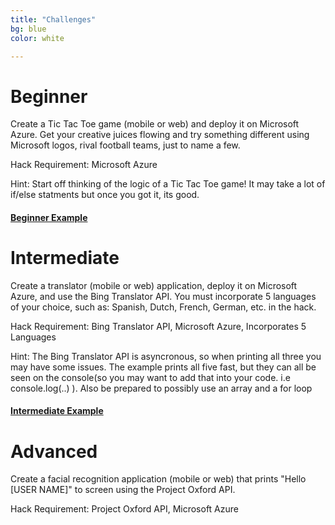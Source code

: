 ```yaml
---
title: "Challenges"
bg: blue
color: white

---
```


# Beginner

Create a Tic Tac Toe game (mobile or web) and deploy it on Microsoft Azure. Get your creative juices flowing and try something different using Microsoft logos, rival football teams, just to name a few. 

Hack Requirement: Microsoft Azure

Hint: Start off thinking of the logic of a Tic Tac Toe game! It may take a lot of if/else statments but once you got it, its good. 

#### [Beginner Example](http://coolttt.azurewebsites.net/)


# Intermediate 

Create a translator (mobile or web) application, deploy it on Microsoft Azure, and use the Bing Translator API. You must incorporate 5 languages of your choice, such as: Spanish, Dutch, French, German, etc. in the hack. 

Hack Requirement: Bing Translator API, Microsoft Azure, Incorporates 5 Languages

Hint: The Bing Translator API is asyncronous, so when printing all three you may have some issues. The example prints all five fast, but they can all be seen on the console(so you may want to add that into your code. i.e console.log(..) ). Also be prepared to possibly use an array and a for loop

#### [Intermediate Example](cooltranslate.azurewebsites.net/)

# Advanced 

Create a facial recognition application (mobile or web) that prints "Hello [USER NAME]" to screen using the Project Oxford API. 

Hack Requirement: Project Oxford API, Microsoft Azure 




<!-- Add Pictures and Links to I dev this Projects or what others have done at other hackathons -->